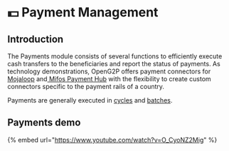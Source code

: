 # 💵 Payment Management

## Introduction

The Payments module consists of several functions to efficiently execute cash transfers to the beneficiaries and report the status of payments. As technology demonstrations, OpenG2P offers payment connectors for [Mojaloop](https://mojaloop.io/) and[ Mifos Payment Hub](https://payments.mifos.org/) with the flexibility to create custom connectors specific to the payment rails of a country.

Payments are generally executed in [cycles](payment-cycles.md) and [batches](payment-batches.md).

## Payments demo

{% embed url="https://www.youtube.com/watch?v=O_CyoNZ2Mig" %}
